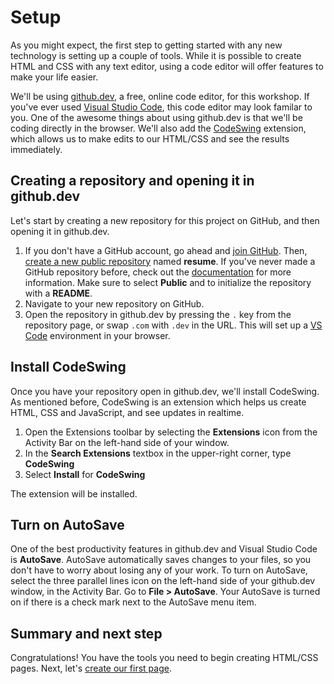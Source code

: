 # Setup

As you might expect, the first step to getting started with any new technology is setting up a couple of tools. While it is possible to create HTML and CSS with any text editor, using a code editor will offer features to make your life easier.

We'll be using [github.dev](github.dev), a free, online code editor, for this workshop. If you've ever used [Visual Studio Code](code.visualstudio.com), this code editor may look familar to you. One of the awesome things about using github.dev is that we'll be coding directly in the browser. We'll also add the [CodeSwing](https://marketplace.visualstudio.com/items?itemName=codespaces-Contrib.codeswing) extension, which allows us to make edits to our HTML/CSS and see the results immediately.

## Creating a repository and opening it in github.dev

Let's start by creating a new repository for this project on GitHub, and then opening it in github.dev. 

1. If you don't have a GitHub account, go ahead and [join GitHub](https://github.com/join). Then, [create a new public repository](https://github.com/new) named **resume**. If you've never made a GitHub repository before, check out the [documentation](https://docs.github.com/en/get-started/quickstart/create-a-repo) for more information. Make sure to select **Public** and to initialize the repository with a **README**.
2. Navigate to your new repository on GitHub.
3. Open the repository in github.dev by pressing the `.` key from the repository page, or swap `.com` with `.dev` in the URL. This will set up a [VS Code](code.visualstudio.com) environment in your browser.

## Install CodeSwing

Once you have your repository open in github.dev, we'll install CodeSwing. As mentioned before, CodeSwing is an extension which helps us create HTML, CSS and JavaScript, and see updates in realtime.

1. Open the Extensions toolbar by selecting the **Extensions** icon from the Activity Bar on the left-hand side of your window. 
1. In the **Search Extensions** textbox in the upper-right corner, type **CodeSwing**
1. Select **Install** for **CodeSwing**

The extension will be installed.

## Turn on AutoSave

One of the best productivity features in github.dev and Visual Studio Code is **AutoSave**. AutoSave automatically saves changes to your files, so you don't have to worry about losing any of your work. To turn on AutoSave, select the three parallel lines icon on the left-hand side of your github.dev window, in the Activity Bar. Go to **File > AutoSave**. Your AutoSave is turned on if there is a check mark next to the AutoSave menu item. 

## Summary and next step

Congratulations! You have the tools you need to begin creating HTML/CSS pages. Next, let's [create our first page](./1-create-html.md).
